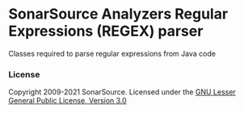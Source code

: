 SonarSource Analyzers Regular Expressions (REGEX) parser
=========================
Classes required to parse regular expressions from Java code

### License
Copyright 2009-2021 SonarSource.
Licensed under the [GNU Lesser General Public License, Version 3.0](http://www.gnu.org/licenses/lgpl.txt)
